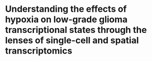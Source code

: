 # Understanding the effects of hypoxia on low-grade glioma transcriptional states through the lenses of single-cell and spatial transcriptomics
